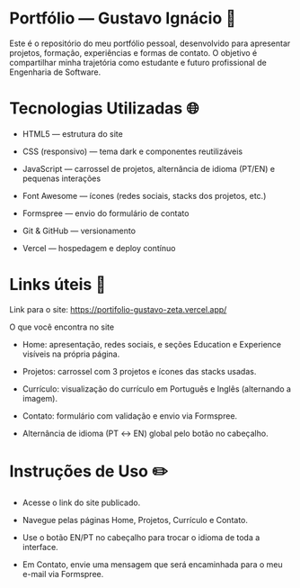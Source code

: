 # Portfólio — Gustavo Ignácio 📜

 Este é o repositório do meu portfólio pessoal, desenvolvido para apresentar projetos, formação, experiências e formas de contato.
O objetivo é compartilhar minha trajetória como estudante e futuro profissional de Engenharia de Software.

# Tecnologias Utilizadas 🌐

- HTML5 — estrutura do site

- CSS (responsivo) — tema dark e componentes reutilizáveis

- JavaScript — carrossel de projetos, alternância de idioma (PT/EN) e pequenas interações

- Font Awesome — ícones (redes sociais, stacks dos projetos, etc.)

- Formspree — envio do formulário de contato

- Git & GitHub — versionamento

- Vercel — hospedagem e deploy contínuo

# Links úteis 🔗

 Link para o site: https://portifolio-gustavo-zeta.vercel.app/

 O que você encontra no site

- Home: apresentação, redes sociais, e seções Education e Experience visíveis na própria página.

- Projetos: carrossel com 3 projetos e ícones das stacks usadas.

- Currículo: visualização do currículo em Português e Inglês (alternando a imagem).

- Contato: formulário com validação e envio via Formspree.

- Alternância de idioma (PT ↔ EN) global pelo botão no cabeçalho.

# Instruções de Uso ✏️

- Acesse o link do site publicado.

- Navegue pelas páginas Home, Projetos, Currículo e Contato.

- Use o botão EN/PT no cabeçalho para trocar o idioma de toda a interface.

- Em Contato, envie uma mensagem que será encaminhada para o meu e-mail via Formspree.
